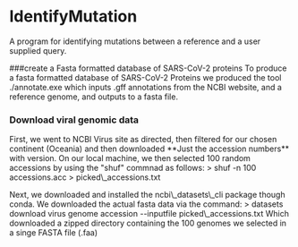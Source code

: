 # IdentifyMutation
A program for identifying mutations between a reference and a user supplied query.

###create a Fasta formatted database of SARS-CoV-2 proteins
To produce a fasta formatted database of SARS-CoV-2 Proteins we produced the tool ./annotate.exe which inputs .gff annotations from the NCBI website, and a reference genome, and outputs to a fasta file.

### Download viral genomic data
<p>First, we went to NCBI Virus site as directed, then filtered for our chosen continent (Oceania) and then downloaded **Just the accession numbers** with version. On our local machine, we then selected 100 random accessions by using the "shuf" commnad as follows:
> shuf -n 100 accessions.acc > picked\_accessions.txt
</p>
<p>Next, we downloaded and installed the ncbi\_datasets\_cli package though conda.  We downloaded the actual fasta data via the command:
> datasets download virus genome accession --inputfile picked\_accessions.txt
Which downloaded a zipped directory containing the 100 genomes we selected in a singe FASTA file (.faa)
</p>
